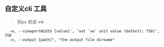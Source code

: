 ## 自定义cli 工具 
> 将px 转成 vw
```
  -w, --viewportWidth [value]', 'set `vw` unit value (default: 750)', 750
  -o, --output [path]", "the output file dirname"
```